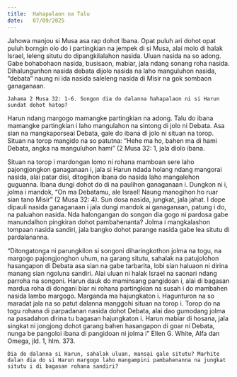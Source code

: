 ```yaml
---
title:  Hahapalaon na Talu
date:   07/09/2025
---
```


Jahowa manjou si Musa asa rap dohot Ibana. Opat puluh ari dohot opat puluh borngin olo do i partingkian na jempek di si Musa, alai molo di halak Israel, leleng situtu do dipangkilalahon nasida. Uluan nasida na so adong. Gabe bohabohaon nasida, busisaon, mabiar, jala ndang sonang roha nasida. Dihalungunhon nasida debata dijolo nasida na laho manguluhon nasida, “debata” naung ni ida nasida saleleng nasida di Misir na gok sombaon ganaganaan.

`Jahama 2 Musa 32: 1-6. Songon dia do dalanna hahapalaon ni si Harun sundat dohot hatop?`

Harun ndang margogo mamangke partingkian na adong. Talu do ibana mamangke partingkian i laho mangulahon na sintong di jolo ni Debata. Asa sian na mangkaporseai Debata, gale do ibana di jolo ni situan na torop. Situan na torop mangido na so patutna: “Hehe ma ho, bahen ma di hami Debata, angka na manguluhon hami” (2 Musa 32: 1, jala diolo ibana.

Situan na torop i mardongan lomo ni rohana mamboan sere laho pajongjongkon ganaganaan i, jala si Harun ndada holang ndang mangorai nasida, alai patar disi, ditogihon ibana do nasida laho mangalehon guguanna. Ibana dungi dohot do di na paulihon ganaganaan i. Dungkon ni i, jolma i mandok, “On ma Debatamu, ale Israel! Naung manogihon ho ruar sian tano Misir” (2 Musa 32: 4). Sun dosa nasida, jungkat, jala jahat. I dope dipauli nasida ganaganaan i jala dungi mandok ai ganaganaan, patung i do, na paluahon nasida. Nda halongangan do songon dia gogo ni pardosa gabe manundalhon pingkiran dohot pambahenanta? Jolma i mangkalashon tompaan nasida sandiri, jala bangko dohot parange nasida gabe lea situtu di pardalananna.

“Ditongatonga ni parungkilon si songoni diharingkothon jolma na togu, na margogo pajongjonghon uhum, na garang situtu, sahalak na patujolohon hasangapon di Debata asa sian na gabe tarbarita, lobi sian haluaon ni dirina manang sian ngoluna sandiri. Alai uluan ni halak Israel na saonari ndang parroha na songoni. Harun dauk do maminsang pangidoan i, alai di bagasan mardua roha di dongani biar ni rohana partingkian na susah i do mambahen nasida lambo margogo. Marganda ma hajungkaton i. Hagunturon na so maradat jala na so patut dalanna manggohi situan na torop i. Torop do na togu rohana di parpadanan nasida dohot Debata, alai dao gumodang jolma na pasadahon dirina tu bagasan hajungkaton i. Harun mabiar di hosana, jala singkat ni jongjong dohot garang bahen hasangapon di goar ni Debata, nunga be pangoloi ibana di pangidoan ni jolma i” Ellen G. White, Alfa dan Omega, jld. 1, hlm. 373.

`Dia do dalanna si Harun, sahalak uluan, mansai gale situtu? Marhite dalan dia do si Harun margogo laho mangampini pambahenanna na jungkat situtu i di bagasan rohana sandiri?`